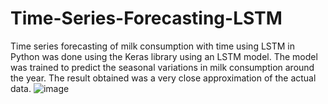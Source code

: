 # Time-Series-Forecasting-LSTM
Time series forecasting of milk consumption with time using LSTM in Python was done using the Keras library using an LSTM model. The model was trained to predict the seasonal variations in milk consumption around the year. The result obtained was a very close approximation of the actual data.
![image](https://github.com/user-attachments/assets/f236c844-8abc-4e3e-a5a5-11cb4c1f0c9f)

